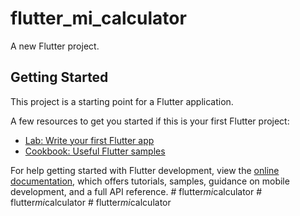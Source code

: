 # flutter_mi_calculator

A new Flutter project.

## Getting Started

This project is a starting point for a Flutter application.

A few resources to get you started if this is your first Flutter project:

- [Lab: Write your first Flutter app](https://docs.flutter.dev/get-started/codelab)
- [Cookbook: Useful Flutter samples](https://docs.flutter.dev/cookbook)

For help getting started with Flutter development, view the
[online documentation](https://docs.flutter.dev/), which offers tutorials,
samples, guidance on mobile development, and a full API reference.
#   f l u t t e r _ m i _ c a l c u l a t o r  
 #   f l u t t e r _ m i _ c a l c u l a t o r  
 #   f l u t t e r _ m i _ c a l c u l a t o r  
 